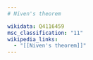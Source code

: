 ```yaml
---
# Niven's theorem

wikidata: Q4116459
msc_classification: "11"
wikipedia_links:
  - "[[Niven's theorem]]"
---
```

